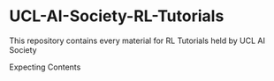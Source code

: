# UCL-AI-Society-RL-Tutorials
This repository contains every material for RL Tutorials held by UCL AI Society

Expecting Contents

